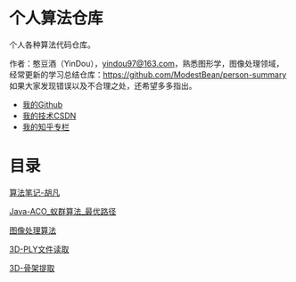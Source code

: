 # 个人算法仓库

个人各种算法代码仓库。

作者：憨豆酒（YinDou），yindou97@163.com，熟悉图形学，图像处理领域，经常更新的学习总结仓库：<https://github.com/ModestBean/person-summary> 如果大家发现错误以及不合理之处，还希望多多指出。

- [我的Github](https://github.com/douysu)
- [我的技术CSDN](https://blog.csdn.net/ModestBean)
- [我的知乎专栏](https://zhuanlan.zhihu.com/c_1218472587279433728)

# 目录

[算法笔记-胡凡](./algorithm_hufan)

[Java-ACO_蚁群算法_最优路径](./ACO_aunt_optimal_path)

[图像处理算法](./image-processing)

[3D-PLY文件读取](./3D-PLY)

[3D-骨架提取](./3D-skeleton)